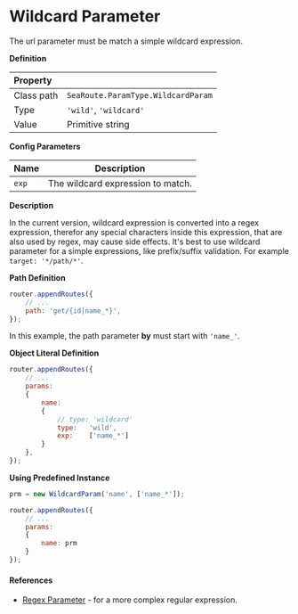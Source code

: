 # Wildcard Parameter

The url parameter must be match a simple wildcard expression. 


**Definition**

| Property | |
| :--- | --- |
| Class path | `SeaRoute.ParamType.WildcardParam` |
| Type | `'wild'`, `'wildcard'` |
| Value | Primitive string |


**Config Parameters**

| Name | Description |
| :--- | --- |
| `exp` | The wildcard expression to match. |


**Description**

In the current version, wildcard expression is converted into a regex expression, therefor any special characters
inside this expression, that are also used by regex, may cause side effects. It's best to use wildcard parameter 
for a simple expressions, like prefix/suffix validation. For example `target: '*/path/*'`.


**Path Definition**

```javascript
router.appendRoutes({
	// ...
	path: 'get/{id|name_*}', 
});
```

In this example, the path parameter **by** must start with `'name_'`.


**Object Literal Definition**

```javascript
router.appendRoutes({
	// ...
	params:
	{
		name: 
		{
			// type: 'wildcard'
			type:	'wild',
			exp:	['name_*'] 
		}
	}, 
});
```


**Using Predefined Instance**

```javascript
prm = new WildcardParam('name', ['name_*']);

router.appendRoutes({
	// ...
	params:
	{
		name: prm
	} 
});
```


#### References

- [Regex Parameter](./Regex.md) - for a more complex regular expression.